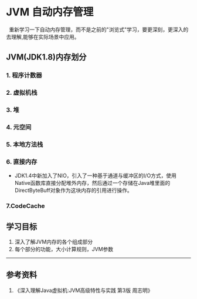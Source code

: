 # JVM 自动内存管理
&nbsp;&nbsp;重新学习一下自动内存管理，而不是之前的"浏览式"学习，要更深刻，更深入的去理解,能够在实际场景中应用。

## JVM(JDK1.8)内存划分
### 1. 程序计数器
### 2. 虚拟机栈
### 3. 堆
### 4. 元空间
### 5. 本地方法栈
### 6. 直接内存
+ JDK1.4中新加入了NIO，引入了一种基于通道与缓冲区的I/O方式，使用Native函数库直接分配堆外内存，然后通过一个存储在Java堆里面的DirectByteBuff对象作为这块内存的引用进行操作。
### 7.CodeCache


## 学习目标
1. 深入了解JVM内存的各个组成部分
2. 每个部分的功能，大小计算规则，JVM参数

---
## 参考资料
1. 《深入理解Java虚拟机:JVM高级特性与实践 第3版 周志明》